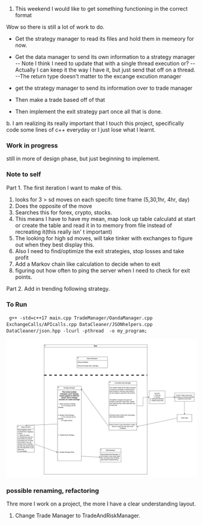 1. This weekend I would like to get something functioning in the correct format

Wow so there is still a lot of work to do.

- Get the strategy manager to read its files and hold them in memeory for now.

- Get the data manager to send its own information to a strategy manager
    -- Note I think I need to update that with a single thread execution or?
    --Actually I can keep it the way I have it, but just send that off on a thread.
    --The return type doesn't matter to the excange excution manager

- get the strategy manager to send its information over to trade manager 
- Then make a trade based off of that
- Then implement the exit strategy part once all that is done.


b. I am realizing its really important that I touch this project, specifically code some lines of c++ everyday or I just lose what I learnt.

### Work in progress
still in more of design phase, but just beginning to implement.


### Note to self

Part 1.
The first iteration I want to make of this.
1. looks for 3 > sd moves on each specifc time frame (5,30,1hr, 4hr, day)
2. Does the opposite of the move
3. Searches this for forex, crypto, stocks.
4. This means I have to have my mean, map look up table calculatd at start or create the table and read it in to memory from file instead of recreating it(this really isn'
t important)
5. The looking for high sd moves, will take tinker with exchanges to figure out when they best display this.
6. Also I need to find/optimize the exit strategies, stop losses and take profit
7. Add a Markov chain like calculation to decide when to exit
8. figuring out how often to ping the server when I need to check for exit points. 


Part 2. Add in trending following strategy.


### To Run
` g++ -std=c++17 main.cpp TradeManager/OandaManager.cpp ExchangeCalls/APIcalls.cpp DataCleaner/JSONhelpers.cpp DataCleaner/json.hpp -lcurl -pthread  -o my_program;`


<img src="FLowAsOfNow.png"/>


### possible renaming, refactoring 
Thre more I work on a project, the more I have a clear understanding layout.

1. Change Trade Manager to TradeAndRiskManager.
